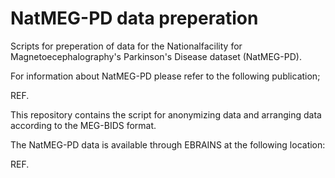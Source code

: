 # NatMEG-PD data preperation

Scripts for preperation of data for the Nationalfacility for Magnetoecephalography's Parkinson's Disease dataset (NatMEG-PD).

For information about NatMEG-PD please refer to the following publication;

REF.

This repository contains the script for anonymizing data and arranging data according to the MEG-BIDS format.

The NatMEG-PD data is available through EBRAINS at the following location:

REF.
